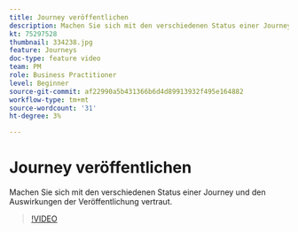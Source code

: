 ```yaml
---
title: Journey veröffentlichen
description: Machen Sie sich mit den verschiedenen Status einer Journey und den Auswirkungen der Veröffentlichung vertraut.
kt: 75297528
thumbnail: 334238.jpg
feature: Journeys
doc-type: feature video
team: PM
role: Business Practitioner
level: Beginner
source-git-commit: af22990a5b431366b6d4d89913932f495e164882
workflow-type: tm+mt
source-wordcount: '31'
ht-degree: 3%

---
```



# Journey veröffentlichen

Machen Sie sich mit den verschiedenen Status einer Journey und den Auswirkungen der Veröffentlichung vertraut.

>[!VIDEO](https://video.tv.adobe.com/v/334238?quality=12)
